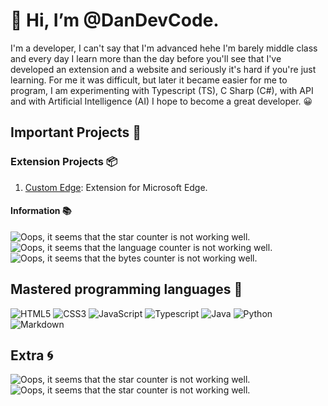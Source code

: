 # 👋 Hi, I’m @DanDevCode.

I'm a developer, I can't say that I'm advanced hehe I'm barely middle class and every day I learn more than the day before you'll see that I've developed an extension and a website and seriously it's hard if you're just learning. For me it was difficult, but later it became easier for me to program, I am experimenting with Typescript (TS), C Sharp (C#), with API and with Artificial Intelligence (AI) I hope to become a great developer. 😀

## Important Projects 🧰

### Extension Projects 📦

1. [Custom Edge](https://github.com/DanDevCode/Edge-Custom-Extension-Code): Extension for Microsoft Edge.
#### Information 📚

![Oops, it seems that the star counter is not working well.](https://img.shields.io/github/manifest-json/v/XtensionsHubStudio/Edge-Custom-Extension-Code?label=Version) ![Oops, it seems that the language counter is not working well.](https://img.shields.io/github/languages/count/XtensionsHubStudio/Edge-Custom-Extension-Code?color=gray&label=Languages) ![Oops, it seems that the bytes counter is not working well.](https://img.shields.io/github/languages/code-size/XtensionsHubStudio/Edge-Custom-Extension-Code?label=Size)

## Mastered programming languages 💼

![HTML5](https://img.shields.io/badge/html5-%23E34F26.svg?style=for-the-badge&logo=html5&logoColor=white) ![CSS3](https://img.shields.io/badge/css3-%231572B6.svg?style=for-the-badge&logo=css3&logoColor=white)
![JavaScript](https://img.shields.io/badge/JavaScript-FEFF01?logo=javascript&logoColor=000000&style=for-the-badge) ![Typescript](https://img.shields.io/badge/TypeScript-007ACC?style=for-the-badge&logo=typescript&logoColor=white) ![Java](https://img.shields.io/badge/java-%23ED8B00.svg?style=for-the-badge&logo=java&logoColor=white) ![Python](https://img.shields.io/badge/Python-3776AB?style=for-the-badge&logo=python&logoColor=white) ![Markdown](https://img.shields.io/badge/markdown-%23000000.svg?style=for-the-badge&logo=markdown&logoColor=white) 

## Extra 🌀
![Oops, it seems that the star counter is not working well.](https://img.shields.io/github/stars/DanDevCode?affiliations=OWNER&color=yellow&label=Stars) ![Oops, it seems that the star counter is not working well.](https://komarev.com/ghpvc/?username=DanDevCode&color=blueviolet)
